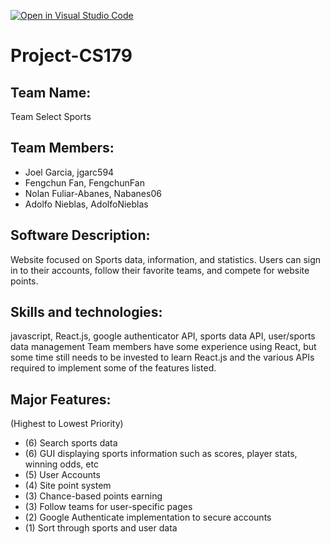 [![Open in Visual Studio Code](https://classroom.github.com/assets/open-in-vscode-718a45dd9cf7e7f842a935f5ebbe5719a5e09af4491e668f4dbf3b35d5cca122.svg)](https://classroom.github.com/online_ide?assignment_repo_id=11509566&assignment_repo_type=AssignmentRepo)
# Project-CS179
## Team Name: 
Team Select Sports

## Team Members:
- Joel Garcia, jgarc594
- Fengchun Fan, FengchunFan
- Nolan Fuliar-Abanes, Nabanes06
- Adolfo Nieblas, AdolfoNieblas

## Software Description: 
Website focused on Sports data, information, and statistics. Users can sign in to their accounts, follow their favorite teams, and compete for website points.

## Skills and technologies: 
javascript, React.js, google authenticator API, sports data API, user/sports data management
Team members have some experience using React, but some time still needs to be invested to learn React.js and the various APIs required to implement some of the features listed.

## Major Features:
(Highest to Lowest Priority)
- (6) Search sports data
- (6) GUI displaying sports information such as scores, player stats, winning odds, etc
- (5) User Accounts
- (4) Site point system
- (3) Chance-based points earning
- (3) Follow teams for user-specific pages
- (2) Google Authenticate implementation to secure accounts
- (1) Sort through sports and user data
